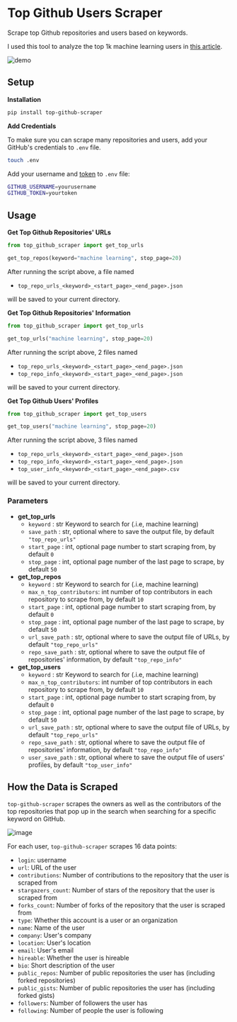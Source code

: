 # Top Github Users Scraper

Scrape top Github repositories and users based on keywords. 

I used this tool to analyze the top 1k machine learning users in [this article](https://towardsdatascience.com/i-scraped-more-than-1k-top-machine-learning-github-profiles-and-this-is-what-i-found-1ab4fb0c0474?sk=68156d6b1c05614d356645728fe02584).

![demo](https://github.com/khuyentran1401/top-github-scraper/blob/master/figures/demo.gif?raw=True)

## Setup

**Installation**
```bash
pip install top-github-scraper
```
**Add Credentials**

To make sure you can scrape many repositories and users, add your GitHub's credentials to `.env` file.
```bash
touch .env
```
Add your username and [token](https://docs.github.com/en/github/authenticating-to-github/creating-a-personal-access-token) to `.env` file:
```bash
GITHUB_USERNAME=yourusername
GITHUB_TOKEN=yourtoken
```
## Usage
**Get Top Github Repositories' URLs**
```python
from top_github_scraper import get_top_urls

get_top_repos(keyword="machine learning", stop_page=20)
```
After running the script above, a file named 
* `top_repo_urls_<keyword>_<start_page>_<end_page>.json` 

will be saved to your current directory.

**Get Top Github Repositories' Information**
```python
from top_github_scraper import get_top_urls

get_top_urls("machine learning", stop_page=20)
```
After running the script above, 2 files named 
* `top_repo_urls_<keyword>_<start_page>_<end_page>.json` 
* `top_repo_info_<keyword>_<start_page>_<end_page>.json` 

will be saved to your current directory.

**Get Top Github Users' Profiles**
```python
from top_github_scraper import get_top_users

get_top_users("machine learning", stop_page=20)
```
After running the script above, 3 files named 
* `top_repo_urls_<keyword>_<start_page>_<end_page>.json` 
* `top_repo_info_<keyword>_<start_page>_<end_page>.json`
* `top_user_info_<keyword>_<start_page>_<end_page>.csv` 

will be saved to your current directory.

### Parameters
* **get_top_urls**
    * `keyword` : str
        Keyword to search for (.i.e, machine learning)
    * `save_path` : str, optional
        where to save the output file, by default `"top_repo_urls"`
    * `start_page` : int, optional
        page number to start scraping from, by default `0`
    * `stop_page` : int, optional
        page number of the last page to scrape, by default `50`
* **get_top_repos**
    * `keyword` : str
        Keyword to search for (.i.e, machine learning)
    * `max_n_top_contributors`: int
        number of top contributors in each repository to scrape from, by default `10`
    * `start_page` : int, optional
        page number to start scraping from, by default `0`
    * `stop_page` : int, optional
        page number of the last page to scrape, by default `50`
    * `url_save_path` : str, optional
        where to save the output file of URLs, by default `"top_repo_urls"`
    * `repo_save_path` : str, optional
        where to save the output file of repositories' information, by default `"top_repo_info"`
* **get_top_users**
    * `keyword` : str
        Keyword to search for (.i.e, machine learning)
    * `max_n_top_contributors`: int
        number of top contributors in each repository to scrape from, by default `10`
    * `start_page` : int, optional
        page number to start scraping from, by default `0`
    * `stop_page` : int, optional
        page number of the last page to scrape, by default `50`
    * `url_save_path` : str, optional
        where to save the output file of URLs, by default `"top_repo_urls"`
    * `repo_save_path` : str, optional
        where to save the output file of repositories' information, by default `"top_repo_info"`
    * `user_save_path` : str, optional
        where to save the output file of users' profiles, by default `"top_user_info"`
## How the Data is Scraped

`top-github-scraper` scrapes the owners as well as the contributors of the top repositories that pop up in the search when searching for a specific keyword on GitHub.

![image](https://github.com/khuyentran1401/top-github-scraper/blob/master/figures/machine_learning_results.png?raw=True)

For each user, `top-github-scraper` scrapes 16 data points:
* `login`: username
* `url`: URL of the user
* `contributions`: Number of contributions to the repository that the user is scraped from
* `stargazers_count`: Number of stars of the repository that the user is scraped from
* `forks_count`: Number of forks of the repository that the user is scraped from
* `type`: Whether this account is a user or an organization
* `name`: Name of the user
* `company`: User's company
* `location`: User's location
* `email`: User's email
* `hireable`: Whether the user is hireable
* `bio`: Short description of the user
* `public_repos`: Number of public repositories the user has (including forked repositories)
* `public_gists`: Number of public repositories the user has (including forked gists)
* `followers`: Number of followers the user has
* `following`: Number of people the user is following

